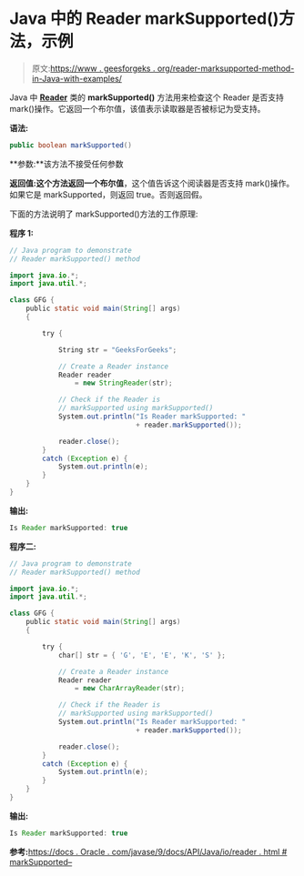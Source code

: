 # Java 中的 Reader markSupported()方法，示例

> 原文:[https://www . geesforgeks . org/reader-marksupported-method-in-Java-with-examples/](https://www.geeksforgeeks.org/reader-marksupported-method-in-java-with-examples/)

Java 中 **[Reader](https://www.geeksforgeeks.org/java-io-reader-class-java/)** 类的 **markSupported()** 方法用来检查这个 Reader 是否支持 mark()操作。它返回一个布尔值，该值表示读取器是否被标记为受支持。

**语法:**

```java
public boolean markSupported()
```

**参数:**该方法不接受任何参数

**返回值:**这个方法返回一个**布尔值**，这个值告诉这个阅读器是否支持 mark()操作。如果它是 markSupported，则返回 true。否则返回假。

下面的方法说明了 markSupported()方法的工作原理:

**程序 1:**

```java
// Java program to demonstrate
// Reader markSupported() method

import java.io.*;
import java.util.*;

class GFG {
    public static void main(String[] args)
    {

        try {

            String str = "GeeksForGeeks";

            // Create a Reader instance
            Reader reader
                = new StringReader(str);

            // Check if the Reader is
            // markSupported using markSupported()
            System.out.println("Is Reader markSupported: "
                               + reader.markSupported());

            reader.close();
        }
        catch (Exception e) {
            System.out.println(e);
        }
    }
}
```

**输出:**

```java
Is Reader markSupported: true

```

**程序二:**

```java
// Java program to demonstrate
// Reader markSupported() method

import java.io.*;
import java.util.*;

class GFG {
    public static void main(String[] args)
    {

        try {
            char[] str = { 'G', 'E', 'E', 'K', 'S' };

            // Create a Reader instance
            Reader reader
                = new CharArrayReader(str);

            // Check if the Reader is
            // markSupported using markSupported()
            System.out.println("Is Reader markSupported: "
                               + reader.markSupported());

            reader.close();
        }
        catch (Exception e) {
            System.out.println(e);
        }
    }
}
```

**输出:**

```java
Is Reader markSupported: true

```

**参考:**[https://docs . Oracle . com/javase/9/docs/API/Java/io/reader . html # markSupported–](https://docs.oracle.com/javase/9/docs/api/java/io/Reader.html#markSupported--)